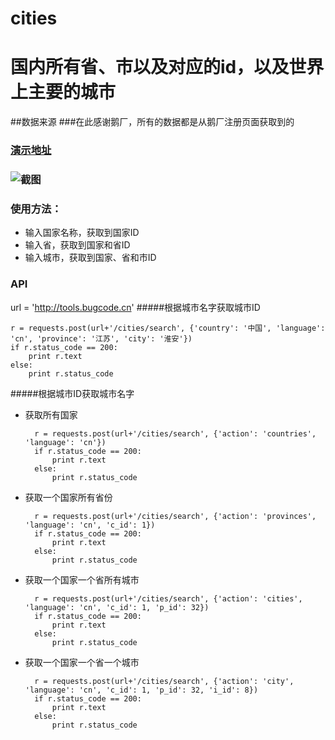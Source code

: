 # cities
# 国内所有省、市以及对应的id，以及世界上主要的城市

##数据来源
###在此感谢鹅厂，所有的数据都是从鹅厂注册页面获取到的

### [演示地址](http://tools.bugcode.cn)
### ![截图](http://7xlrq6.com1.z0.glb.clouddn.com/tools.png?attname=&e=1442249233&token=ylQC8EgbJjYVLBChocIRmkrAfslPi9tuwDU33kSF:4sBjITG6j1w8Z9jtlRvSdBB1KLg)
### 使用方法：
* 输入国家名称，获取到国家ID
* 输入省，获取到国家和省ID
* 输入城市，获取到国家、省和市ID

### API

url = 'http://tools.bugcode.cn'
#####根据城市名字获取城市ID

	r = requests.post(url+'/cities/search', {'country': '中国', 'language': 'cn', 'province': '江苏', 'city': '淮安'})
	if r.status_code == 200:
    	print r.text
	else:
    	print r.status_code

#####根据城市ID获取城市名字
* 获取所有国家

		r = requests.post(url+'/cities/search', {'action': 'countries', 'language': 'cn'})
		if r.status_code == 200:
    		print r.text
		else:
    		print r.status_code
* 获取一个国家所有省份

		r = requests.post(url+'/cities/search', {'action': 'provinces', 'language': 'cn', 'c_id': 1})
		if r.status_code == 200:
    		print r.text
		else:
    		print r.status_code
    		
* 获取一个国家一个省所有城市

		r = requests.post(url+'/cities/search', {'action': 'cities', 'language': 'cn', 'c_id': 1, 'p_id': 32})
		if r.status_code == 200:
    		print r.text
		else:
    		print r.status_code

* 获取一个国家一个省一个城市

		r = requests.post(url+'/cities/search', {'action': 'city', 'language': 'cn', 'c_id': 1, 'p_id': 32, 'i_id': 8})
		if r.status_code == 200:
    		print r.text
		else:
    		print r.status_code
